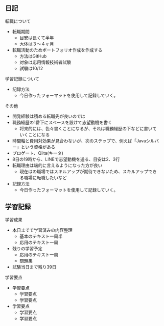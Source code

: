 ## 日記
<dl>
  <dt>転職について</dt>
</dl>

- 転職期間
  - 目安は長くて半年
  - 大体は３〜４ヶ月
- 転職活動のためポートフォリオ作成を作成する
  - 方法はGitHub
  - 対象は応用情報技術者試験
  - 試験は10/12

<dl>
  <dt>学習記録について</dt>
</dl>

- 記録方法
  - 今日作ったフォーマットを使用して記録していく。
  
<dl>
  <dt>その他</dt>
</dl>


- 開発経験は積める転職先が良いのでは
- 職務経歴の1番下にスペースを設けて志望動機を書く
  - 将来的には、色々書くことになるが、それは職務経歴の下などに書いていくことになる
- 時間軸と費用対効果が見合わないが、次のステップで、例えば「Javaシルバー」という資格がある
- プロゲート、Qiita(キータ)
- 8日の19時から、LINEで志望動機を送る、目安は2、3行
- 転職理由は端的に言えるようになった方が良い
  - 現在はの職場ではスキルアップが期待できないため、スキルアップできる職場に転職したいなど
- 記録方法
  - 今日作ったフォーマットを使用して記録していく。

## 学習記録
<dl>
  <dt>学習成果</dt>
</dl>

- 本日までで学習済みの内容整理
  - 基本のテキスト一周半
  - 応用のテキスト一周
- 残りの学習予定
  - 応用のテキスト一周
  - 問題集
- 試験当日まで残り39日

<dl>
  <dt>学習要点</dt>
</dl>

- 学習要点
  - 学習要点
  - 学習要点
- 学習要点
  - 学習要点
  - 学習要点
